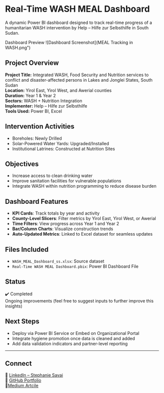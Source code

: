 #  Real-Time WASH MEAL Dashboard

A dynamic Power BI dashboard designed to track real-time progress of a humanitarian WASH intervention by Help – Hilfe zur Selbsthilfe in South Sudan.

Dashboard Preview
![Dashboard Screenshot](MEAL Tracking in WASH.png")


##  Project Overview

**Project Title:** Integrated WASH, Food Security and Nutrition services to conflict and disaster-affected persons in Lakes and Jonglei States, South Sudan  
**Location:** Yirol East, Yirol West, and Awerial counties  
**Duration:** Year 1 & Year 2  
**Sectors:** WASH + Nutrition Integration  
**Implementer:** Help – Hilfe zur Selbsthilfe  
**Tools Used:** Power BI, Excel

##  Intervention Activities

-  Boreholes: Newly Drilled
-  Solar-Powered Water Yards: Upgraded/Installed
-  Institutional Latrines: Constructed at Nutrition Sites

##  Objectives

- Increase access to clean drinking water  
- Improve sanitation facilities for vulnerable populations  
- Integrate WASH within nutrition programming to reduce disease burden

##  Dashboard Features

-  **KPI Cards**: Track totals by year and activity
-  **County-Level Slicers**: Filter metrics by Yirol East, Yirol West, or Awerial
-  **Time Filters**: View progress across Year 1 and Year 2
-  **Bar/Column Charts**: Visualize construction trends
-  **Auto-Updated Metrics**: Linked to Excel dataset for seamless updates

##  Files Included

- `WASH_MEAL_Dashboard_ss.xlsx`: Source dataset
- `Real-Time WASH MEAL Dashboard.pbix`: Power BI Dashboard File

##  Status

✔️ Completed  
 Ongoing improvements (feel free to suggest inputs to further improve this insights)

##  Next Steps

- Deploy via Power BI Service or Embed on Organizational Portal  
- Integrate hygiene promotion once data is cleaned and added  
- Add data validation indicators and partner-level reporting

---

##  Connect

🔗 [LinkedIn – Stephanie Savai](https://www.linkedin.com/in/stephanie-savai-pmp-meal-dpro-mph-5466b51b5)  
📂 [GitHub Portfolio](https://github.com/ImpactIntel-AI)  
🧾[Medium Artcile](https://medium.com/@savai137)



